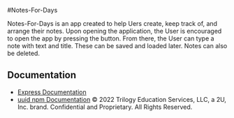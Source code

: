 #Notes-For-Days

Notes-For-Days is an app created to help Uers create, keep track of, and arrange their notes. Upon opening the application, the User is encouraged to open the app by pressing the button. From there, the User can type a note with text and title. These can be saved and loaded later. Notes can also be deleted. 

## Documentation
- [Express Documentation](https://expressjs.com/en/4x/api.html#app.post.method)
- [uuid npm Documentation](https://www.npmjs.com/package/uuid)
© 2022 Trilogy Education Services, LLC, a 2U, Inc. brand. Confidential and Proprietary. All Rights Reserved.
